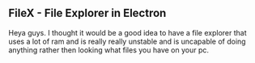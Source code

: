## FileX - File Explorer in Electron

Heya guys. I thought it would be a good idea to have a file explorer that uses a lot of ram and is really really unstable and is uncapable of doing anything rather then looking what files you have on your pc.
